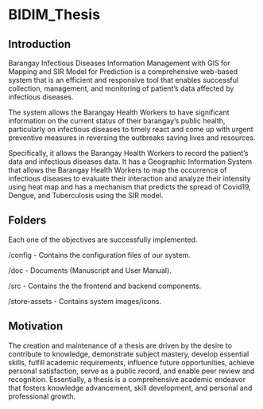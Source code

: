 # BIDIM_Thesis

## Introduction

Barangay Infectious Diseases Information Management with GIS for Mapping and SIR Model for Prediction is a comprehensive web-based system that is an efficient and responsive tool that enables successful collection, management, and monitoring of patient’s data affected by infectious diseases.

The system allows the Barangay Health Workers to have significant information on the current status of their barangay’s public health, particularly on infectious diseases to timely react and come up with urgent preventive measures in reversing the outbreaks saving lives and resources.

Specifically, it allows the Barangay Health Workers to record the patient’s data and infectious diseases data. It has a Geographic Information System that allows the Barangay Health Workers to map the occurrence of infectious diseases to evaluate their interaction and analyze their intensity using heat map and has a mechanism that predicts the spread of Covid19, Dengue, and Tuberculosis using the SIR model.

## Folders

Each one of the objectives are successfully implemented.

/config - Contains the configuration files of our system.

/doc - Documents (Manuscript and User Manual).

/src - Contains the the frontend and backend components.

/store-assets - Contains system images/icons.

## Motivation

The creation and maintenance of a thesis are driven by the desire to contribute to knowledge, demonstrate subject mastery, develop essential skills, fulfill academic requirements, influence future opportunities, achieve personal satisfaction, serve as a public record, and enable peer review and recognition. Essentially, a thesis is a comprehensive academic endeavor that fosters knowledge advancement, skill development, and personal and professional growth.
